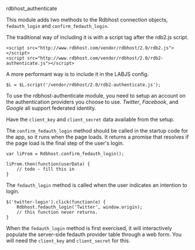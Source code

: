 rdbhost_authenticate

This module adds two methods to the Rdbhost connection objects, `fedauth_login` and `confirm_fedauth_login`.

The traditional way of including it is with a script tag after the rdb2.js script.

    <script src="http://www.rdbhost.com/vendor/rdbhost/2.0/rdb2.js"></script>
    <script src="http://www.rdbhost.com/vendor/rdbhost/2.0/rdb2-authenticate.js"></script>

A more performant way is to include it in the LABJS config.

    $L = $L.script('/vendor/rdbhost/2.0/rdb2-authenticate.js');

To use the rdbhost-authenticate module, you need to setup an account on the authentication providers you choose to use.  _Twitter_, _Facebook_, and _Google_ all support federated identity.

Have the `client_key` and `client_secret` data available from the setup.


The `confirm_fedauth_login` method should be called in the startup code for the app, so it runs when the page loads.  It returns a promise that resolves if the page load is the final step of the user's login.   

    var liProm = Rdbhost.confirm_fedauth_login();
    
    liProm.then(function(userData) {
        // todo - fill this in
    }

The `fedauth_login` method is called when the user indicates an intention to login.

    $('twitter-login').click(function(e) {
        Rdbhost.fedauth_login('Twitter', window.origin);
        // this function never returns.
    }


When the `fedauth_login` method is first exercised, it will interactively populate the server-side fedauth provider table through a web form.  You will need the `client_key` and `client_secret` for this.

